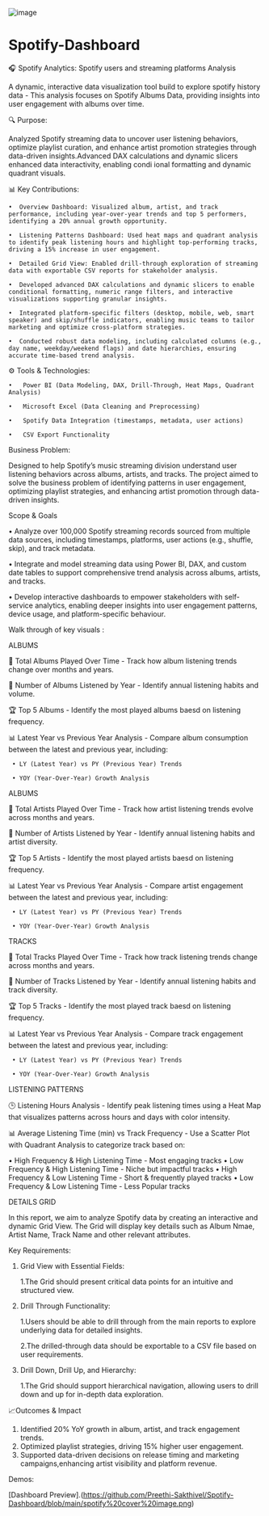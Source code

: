 ![image](https://github.com/user-attachments/assets/ae784a08-ed2d-40ef-9086-0473ad0538c6)


# Spotify-Dashboard

🎧 Spotify Analytics: Spotify users and streaming platforms Analysis

  A dynamic, interactive data visualization tool build to explore spotify history data - This analysis focuses on Spotify Albums Data, providing insights into user engagement with albums over time.

🔍 Purpose:

  Analyzed Spotify streaming data to uncover user listening behaviors, optimize playlist curation, and enhance artist promotion strategies through data-driven insights.Advanced DAX calculations and dynamic slicers enhanced data interactivity, enabling condi ional formatting and dynamic quadrant visuals.

📊 Key Contributions:

    •  Overview Dashboard: Visualized album, artist, and track performance, including year-over-year trends and top 5 performers, identifying a 20% annual growth opportunity.
    
    •  Listening Patterns Dashboard: Used heat maps and quadrant analysis to identify peak listening hours and highlight top-performing tracks, driving a 15% increase in user engagement.
    
    •  Detailed Grid View: Enabled drill-through exploration of streaming data with exportable CSV reports for stakeholder analysis.
    
    •  Developed advanced DAX calculations and dynamic slicers to enable conditional formatting, numeric range filters, and interactive visualizations supporting granular insights.
    
    •  Integrated platform-specific filters (desktop, mobile, web, smart speaker) and skip/shuffle indicators, enabling music teams to tailor marketing and optimize cross-platform strategies.
    
    •  Conducted robust data modeling, including calculated columns (e.g., day name, weekday/weekend flags) and date hierarchies, ensuring accurate time-based trend analysis.

⚙️ Tools & Technologies:

    •	Power BI (Data Modeling, DAX, Drill-Through, Heat Maps, Quadrant Analysis)
    
    •	Microsoft Excel (Data Cleaning and Preprocessing)
    
    •	Spotify Data Integration (timestamps, metadata, user actions)
    
    •	CSV Export Functionality

Business Problem:

  Designed to help Spotify’s music streaming division understand user listening behaviors across albums, artists, and tracks. The project aimed to solve the business problem of identifying patterns in user engagement, optimizing playlist strategies, and enhancing artist promotion through data-driven insights.

Scope & Goals

   • Analyze over 100,000 Spotify streaming records sourced from multiple data sources, including timestamps, platforms, user actions (e.g., shuffle, skip), and track metadata.
   
   • Integrate and model streaming data using Power BI, DAX, and custom date tables to support comprehensive trend analysis across albums, artists, and tracks.

   • Develop interactive dashboards to empower stakeholders with self-service analytics, enabling deeper insights into user engagement patterns, device usage, and platform-specific behaviour.

Walk through of key visuals :

ALBUMS  

 🎵 Total Albums Played Over Time - Track how album listening trends change over months and years.
 
 📅 Number of Albums Listened by Year - Identify annual listening habits and volume.
 
 🏆 Top 5 Albums - Identify the most played albums baesd on listening frequency.
 
 📊 Latest Year vs Previous Year Analysis - Compare album consumption between the latest and previous year, including:
 
     • LY (Latest Year) vs PY (Previous Year) Trends
     
     • YOY (Year-Over-Year) Growth Analysis

ALBUMS  

 🎵 Total Artists Played Over Time - Track how artist listening trends evolve across months and years.
 
 📅 Number of Artists Listened by Year - Identify annual listening habits and artist diversity.
 
 🏆 Top 5 Artists - Identify the most played artists baesd on listening frequency.
 
 📊 Latest Year vs Previous Year Analysis - Compare artist engagement between the latest and previous year, including:
 
     • LY (Latest Year) vs PY (Previous Year) Trends
     
     • YOY (Year-Over-Year) Growth Analysis

TRACKS 

 🎵 Total Tracks Played Over Time - Track how track listening trends change across months and years.
 
 📅 Number of Tracks Listened by Year - Identify annual listening habits and track diversity.
 
 🏆 Top 5 Tracks - Identify the most played track baesd on listening frequency.
 
 📊 Latest Year vs Previous Year Analysis - Compare track engagement between the latest and previous year, including:
 
     • LY (Latest Year) vs PY (Previous Year) Trends
     
     • YOY (Year-Over-Year) Growth Analysis

LISTENING PATTERNS

🕒 Listening Hours Analysis - Identify peak listening times using a Heat Map that visualizes patterns across hours and days with color intensity.

📊 Average Listening Time (min) vs Track Frequency - Use a Scatter Plot with Quadrant Analysis to categorize track based on:

• High Frequency & High Listening Time - Most engaging tracks
• Low Frequency & High Listening Time - Niche but impactful tracks
• High Frequency & Low Listening Time - Short & frequently played tracks
• Low Frequency & Low Listening Time - Less Popular tracks

DETAILS GRID

  In this report, we aim to analyze Spotify data by creating an interactive and dynamic Grid View. The Grid will display key details such as Album Nmae, Artist Name, Track Name and other relevant attributes.

Key Requirements:

1. Grid View with Essential Fields:
   
   1.The Grid should present critical data points for an intuitive and structured view.
   
3. Drill Through Functionality:
   
   1.Users should be able to drill through from the main reports to explore underlying data for detailed insights.

   2.The drilled-through data should be exportable to a CSV file based on user requirements.
   
5. Drill Down, Drill Up, and Hierarchy:
   
   1.The Grid should support hierarchical navigation, allowing users to drill down and up for in-depth data exploration.

📈Outcomes & Impact

   1. Identified 20% YoY growth in album, artist, and track engagement trends.
   2. Optimized playlist strategies, driving 15% higher user engagement.
   3. Supported data-driven decisions on release timing and marketing campaigns,enhancing artist visibility and platform revenue.

Demos:

[Dashboard Preview].(https://github.com/Preethi-Sakthivel/Spotify-Dashboard/blob/main/spotify%20cover%20image.png)






     
